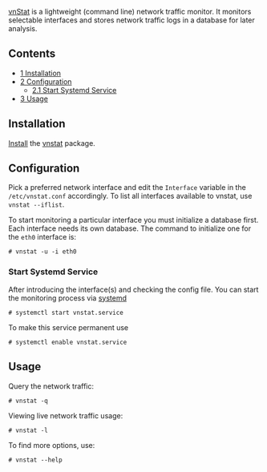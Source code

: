 [vnStat](http://humdi.net/vnstat/) is a lightweight (command line) network traffic monitor. It monitors selectable interfaces and stores network traffic logs in a database for later analysis.

## Contents

*   [1 Installation](#Installation)
*   [2 Configuration](#Configuration)
    *   [2.1 Start Systemd Service](#Start_Systemd_Service)
*   [3 Usage](#Usage)

## Installation

[Install](/index.php/Install "Install") the [vnstat](https://www.archlinux.org/packages/?name=vnstat) package.

## Configuration

Pick a preferred network interface and edit the `Interface` variable in the `/etc/vnstat.conf` accordingly. To list all interfaces available to vnstat, use `vnstat --iflist`.

To start monitoring a particular interface you must initialize a database first. Each interface needs its own database. The command to initialize one for the `eth0` interface is:

```
# vnstat -u -i eth0 

```

### Start Systemd Service

After introducing the interface(s) and checking the config file. You can start the monitoring process via [systemd](/index.php/Systemd "Systemd")

```
# systemctl start vnstat.service

```

To make this service permanent use

```
# systemctl enable vnstat.service

```

## Usage

Query the network traffic:

```
# vnstat -q

```

Viewing live network traffic usage:

```
# vnstat -l

```

To find more options, use:

```
# vnstat --help

```